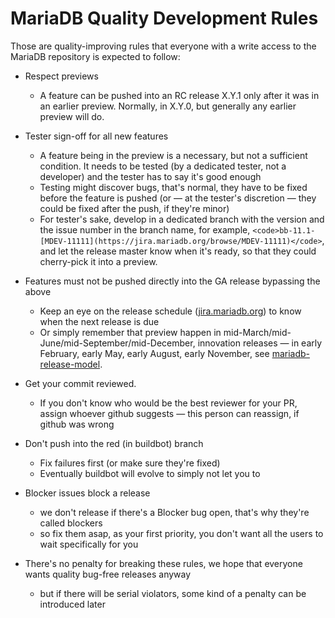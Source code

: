 
# MariaDB Quality Development Rules

Those are quality-improving rules that everyone with a write access to the MariaDB repository is expected to follow:


* Respect previews

  * A feature can be pushed into an RC release X.Y.1 only after it was in an earlier preview. Normally, in X.Y.0, but generally any earlier preview will do.
* Tester sign-off for all new features

  * A feature being in the preview is a necessary, but not a sufficient condition. It needs to be tested (by a dedicated tester, not a developer) and the tester has to say it's good enough
  * Testing might discover bugs, that's normal, they have to be fixed before the feature is pushed (or — at the tester's discretion — they could be fixed after the push, if they're minor)
  * For tester's sake, develop in a dedicated branch with the version and the issue number in the branch name, for example, `<code>bb-11.1-[MDEV-11111](https://jira.mariadb.org/browse/MDEV-11111)</code>`, and let the release master know when it's ready, so that they could cherry-pick it into a preview.
* Features must not be pushed directly into the GA release bypassing the above

  * Keep an eye on the release schedule ([jira.mariadb.org](https://jira.mariadb.org)) to know when the next release is due
  * Or simply remember that preview happen in mid-March/mid-June/mid-September/mid-December, innovation releases — in early February, early May, early August, early November, see [mariadb-release-model](../../../../../release-notes/mariadb-release-model.md).
* Get your commit reviewed.

  * If you don't know who would be the best reviewer for your PR, assign whoever github suggests — this person can reassign, if github was wrong
* Don't push into the red (in buildbot) branch

  * Fix failures first (or make sure they're fixed)
  * Eventually buildbot will evolve to simply not let you to
* Blocker issues block a release

  * we don't release if there's a Blocker bug open, that's why they're called blockers
  * so fix them asap, as your first priority, you don't want all the users to wait specifically for you


* There's no penalty for breaking these rules, we hope that everyone wants quality bug-free releases anyway

  * but if there will be serial violators, some kind of a penalty can be introduced later

